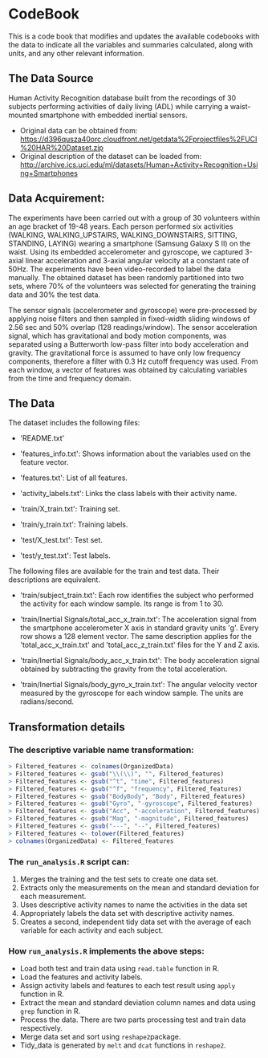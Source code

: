 # CodeBook

This is a code book that modifies and updates the available codebooks with the data to indicate all the variables and summaries calculated, along with units, and any other relevant information.

## The Data Source
Human Activity Recognition database built from the recordings of 30 subjects performing activities of daily living (ADL) while carrying a waist-mounted smartphone with embedded inertial sensors.
* Original data can be obtained from: https://d396qusza40orc.cloudfront.net/getdata%2Fprojectfiles%2FUCI%20HAR%20Dataset.zip
* Original description of the dataset can be loaded from: http://archive.ics.uci.edu/ml/datasets/Human+Activity+Recognition+Using+Smartphones

## Data Acquirement:

The experiments have been carried out with a group of 30 volunteers within an age bracket of 19-48 years. Each person performed six activities (WALKING, WALKING_UPSTAIRS, WALKING_DOWNSTAIRS, SITTING, STANDING, LAYING) wearing a smartphone (Samsung Galaxy S II) on the waist. Using its embedded accelerometer and gyroscope, we captured 3-axial linear acceleration and 3-axial angular velocity at a constant rate of 50Hz. The experiments have been video-recorded to label the data manually. The obtained dataset has been randomly partitioned into two sets, where 70% of the volunteers was selected for generating the training data and 30% the test data.

The sensor signals (accelerometer and gyroscope) were pre-processed by applying noise filters and then sampled in fixed-width sliding windows of 2.56 sec and 50% overlap (128 readings/window). The sensor acceleration signal, which has gravitational and body motion components, was separated using a Butterworth low-pass filter into body acceleration and gravity. The gravitational force is assumed to have only low frequency components, therefore a filter with 0.3 Hz cutoff frequency was used. From each window, a vector of features was obtained by calculating variables from the time and frequency domain.

## The Data

The dataset includes the following files:

- 'README.txt'

- 'features_info.txt': Shows information about the variables used on the feature vector.

- 'features.txt': List of all features.

- 'activity_labels.txt': Links the class labels with their activity name.

- 'train/X_train.txt': Training set.

- 'train/y_train.txt': Training labels.

- 'test/X_test.txt': Test set.

- 'test/y_test.txt': Test labels.

The following files are available for the train and test data. Their descriptions are equivalent.

- 'train/subject_train.txt': Each row identifies the subject who performed the activity for each window sample. Its range is from 1 to 30.

- 'train/Inertial Signals/total_acc_x_train.txt': The acceleration signal from the smartphone accelerometer X axis in standard gravity units 'g'. Every row shows a 128 element vector. The same description applies for the 'total_acc_x_train.txt' and 'total_acc_z_train.txt' files for the Y and Z axis.

- 'train/Inertial Signals/body_acc_x_train.txt': The body acceleration signal obtained by subtracting the gravity from the total acceleration.

- 'train/Inertial Signals/body_gyro_x_train.txt': The angular velocity vector measured by the gyroscope for each window sample. The units are radians/second.


## Transformation details

### The descriptive variable name transformation:

```R
> Filtered_features <- colnames(OrganizedData)
> Filtered_features <- gsub("\\(\\)", "", Filtered_features)
> Filtered_features <- gsub("^t", "time", Filtered_features)
> Filtered_features <- gsub("^f", "frequency", Filtered_features)
> Filtered_features <- gsub("BodyBody", "Body", Filtered_features)
> Filtered_features <- gsub("Gyro", "-gyroscope", Filtered_features)
> Filtered_features <- gsub("Acc", "-acceleration", Filtered_features)
> Filtered_features <- gsub("Mag", "-magnitude", Filtered_features)
> Filtered_features <- gsub("---", "--", Filtered_features)
> Filtered_features <- tolower(Filtered_features)
> colnames(OrganizedData) <- Filtered_features 
```

### The ```run_analysis.R``` script can:

1. Merges the training and the test sets to create one data set.
2. Extracts only the measurements on the mean and standard deviation for each measurement.
3. Uses descriptive activity names to name the activities in the data set
4. Appropriately labels the data set with descriptive activity names.
5. Creates a second, independent tidy data set with the average of each variable for each activity and each subject.

### How ```run_analysis.R``` implements the above steps:

* Load both test and train data using ```read.table``` function in R.
* Load the features and activity labels.
* Assign activity labels and features to each test result using ```apply``` function in R.
* Extract the mean and standard deviation column names and data using ```grep``` function in R.
* Process the data. There are two parts processing test and train data respectively.
* Merge data set and sort using ```reshape2```package.
* Tidy_data is generated by ```melt``` and ```dcat``` functions in ```reshape2```.
